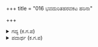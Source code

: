 +++
title = "016 ಭವದುರಿತಹರವಕಟ ಹರಿನಾ"

+++

<details><summary>ಗದ್ಯ (ಕ.ಗ.ಪ) </summary>

16. ಹುಟ್ಟು ಸಾವುಗಳೆಂಬ ಪಾಪದ ನಾಶಕವಲ್ಲವೇ ಹರಿನಾಮ, ಅಂತಹ ಹರಿನಾಮವನ್ನು ನೆನೆಯುವ ಎಲ್ಲ ಮಾನವರೂ ಕಾಲಚಕ್ರದ ಯಮನ ಬಾಧೆಯ ಬೆಂಕಿಯನ್ನು ತಪ್ಪಿಸಿ ಜಾರಿಹೋಗುತ್ತಾರೆ. ಕುಮಾರವ್ಯಾಸ ಕವಿಯ ಮಾತುಗಳೆಂಬ ಅಮೃತವನ್ನು ಪ್ರೀತಿಯಿಂದ  ಕಿವಿಗಳಲ್ಲಿ ಕೇಳಿ ಕೇಳಿ ಲೋಕವು ಪರಮಪದವಿಯನ್ನು ಪಡೆಯುವುದು.
</details>

<details><summary>ಪದಾರ್ಥ (ಕ.ಗ.ಪ) </summary>

ಭವ-ಹುಟ್ಟುಸಾವುಗಳೆಂಬ ಚಕ್ರ, ದುರಿತ-ಪಾಪ, ಹರ-ನಾಶಮಾಡುವುದು, ಕಾಲಚಕ್ರ-ಕಾಲವೆಂಬ ಚಕ್ರ; ಯಮನ ಚಕ್ರ, ಜವ-ಯಮ(ಸಂ.) ಬೇಗೆ-ಬೆಂಕಿ, ಉರಿ, ಜುಣಿಗಿ-ತಪ್ಪಿಸಿಕೊಂಡು, ಜಾರುವರು-ಜಾರಿ ಹೋಗುತ್ತಾರೆ, ದಾಟಿ ಹೋಗುತ್ತಾರೆ, ಸೂಕ್ತಿ-ಮಾತುಗಳು, ಒಳ್ಳೆಯ ಮಾತುಗಳು (ಸು+ಉಕ್ತಿ-ಸೂಕ್ತಿ) ಸವೆಯದ-ಕಡಿಮೆಯಾಗದ, ಸುಶ್ರವಣ-ಒಳ್ಳೆಯ ರೀತಿಯಲ್ಲಿ ಕೇಳುವುದು, ಪದವಿ-ಸ್ವರ್ಗದಲ್ಲಿ ಸ್ಥಾನ, ಶ್ರೇಷ್ಠವಾದ ಸ್ಥಾನ
</details>
